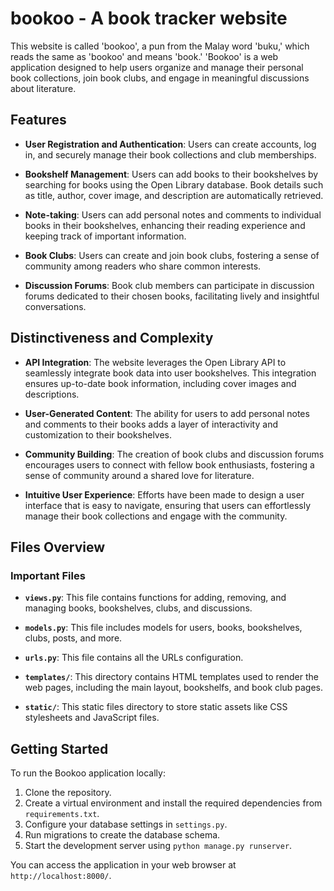 # bookoo - A book tracker website

This website is called 'bookoo', a pun from the Malay word 'buku,' which reads the same as 'bookoo' and means 'book.' 'Bookoo' is a web application designed to help users organize and manage their personal book collections, join book clubs, and engage in meaningful discussions about literature.

## Features

- **User Registration and Authentication**: Users can create accounts, log in, and securely manage their book collections and club memberships.

- **Bookshelf Management**: Users can add books to their bookshelves by searching for books using the Open Library database. Book details such as title, author, cover image, and description are automatically retrieved.

- **Note-taking**: Users can add personal notes and comments to individual books in their bookshelves, enhancing their reading experience and keeping track of important information.

- **Book Clubs**: Users can create and join book clubs, fostering a sense of community among readers who share common interests.

- **Discussion Forums**: Book club members can participate in discussion forums dedicated to their chosen books, facilitating lively and insightful conversations.


## Distinctiveness and Complexity

- **API Integration**: The website leverages the Open Library API to seamlessly integrate book data into user bookshelves. This integration ensures up-to-date book information, including cover images and descriptions.

- **User-Generated Content**: The ability for users to add personal notes and comments to their books adds a layer of interactivity and customization to their bookshelves.

- **Community Building**: The creation of book clubs and discussion forums encourages users to connect with fellow book enthusiasts, fostering a sense of community around a shared love for literature.

- **Intuitive User Experience**: Efforts have been made to design a user interface that is easy to navigate, ensuring that users can effortlessly manage their book collections and engage with the community.

## Files Overview

### Important Files

- **`views.py`**: This file contains functions for adding, removing, and managing books, bookshelves, clubs, and discussions.

- **`models.py`**: This file includes models for users, books, bookshelves, clubs, posts, and more. 

- **`urls.py`**: This file contains all the  URLs configuration.

- **`templates/`**: This directory contains HTML templates used to render the web pages, including the main layout, bookshelfs, and book club pages.

- **`static/`**: This static files directory to store static assets like CSS stylesheets and JavaScript files.

## Getting Started

To run the Bookoo application locally:

1. Clone the repository.
2. Create a virtual environment and install the required dependencies from `requirements.txt`.
3. Configure your database settings in `settings.py`.
4. Run migrations to create the database schema.
5. Start the development server using `python manage.py runserver`.

You can access the application in your web browser at `http://localhost:8000/`.